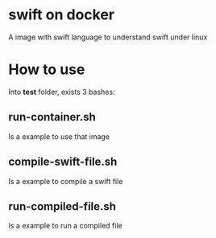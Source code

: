 # swift on docker

A image with swift language to understand swift under linux

# How to use

Into **test** folder, exists 3 bashes:

## run-container.sh

Is a example to use that image

## compile-swift-file.sh

Is a example to compile a swift file

## run-compiled-file.sh

Is a example to run  a compiled file